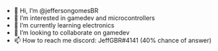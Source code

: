 - 👋 Hi, I’m @jeffersongomesBR
- 👀 I’m interested in gamedev and microcontrollers
- 🌱 I’m currently learning electronics
- 💞️ I’m looking to collaborate on gamedev
- 📫 How to reach me discord: JeffGBR#4141 (40% chance of answer)

<!---
jeffersongomesBR/jeffersongomesBR is a ✨ special ✨ repository because its `README.md` (this file) appears on your GitHub profile.
You can click the Preview link to take a look at your changes.
--->
